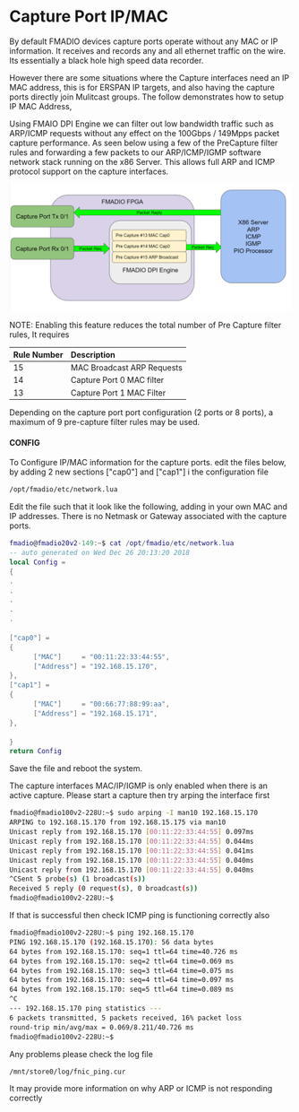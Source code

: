 # Capture Port IP/MAC

By default FMADIO devices capture ports operate without any MAC or IP information. It receives and records any and all ethernet traffic on the wire. Its essentially a black hole high speed data recorder. 

However there are some situations where the Capture interfaces need an IP MAC address, this is for ERSPAN IP targets, and also having the capture ports directly join Mulitcast groups. The follow demonstrates how to setup IP MAC Address,

Using FMAIO DPI Engine we can filter out low bandwidth traffic such as ARP/ICMP requests without any effect on the 100Gbps / 149Mpps packet capture performance. As seen below using a few of the PreCapture filter rules and forwarding a few packets to our ARP/ICMP/IGMP software network stack running on the x86 Server. This allows full ARP and ICMP protocol support on the capture interfaces.

![](../.gitbook/assets/image%20%2824%29.png)



NOTE: Enabling this feature reduces the total number of Pre Capture filter rules, It requires

| Rule Number | Description |
| :--- | :--- |
| 15 | MAC Broadcast ARP Requests  |
| 14 | Capture Port 0 MAC filter |
| 13 | Capture Port 1 MAC Filter |

Depending on the capture port port configuration \(2 ports or 8 ports\), a maximum of 9 pre-capture filter rules may be used.

#### CONFIG

To Configure IP/MAC information for the capture ports. edit the files below, by adding 2 new sections \["cap0"\] and \["cap1"\] i the configuration file

```bash
/opt/fmadio/etc/network.lua
```

Edit the file such that it look like the following, adding in your own MAC and IP addresses.  There is no Netmask or Gateway associated with the capture ports.

```lua
fmadio@fmadio20v2-149:~$ cat /opt/fmadio/etc/network.lua
-- auto generated on Wed Dec 26 20:13:20 2018
local Config =
{
.
.
.
.
.

["cap0"] =
{
      ["MAC"]     = "00:11:22:33:44:55",
      ["Address"] = "192.168.15.170",
},
["cap1"] =
{
      ["MAC"]     = "00:66:77:88:99:aa",
      ["Address"] = "192.168.15.171",
},

}
return Config
```

Save the file and reboot the system. 

The capture interfaces MAC/IP/IGMP is only enabled when there is an active capture. Please start a capture then try arping the interface first

```bash
fmadio@fmadio100v2-228U:~$ sudo arping -I man10 192.168.15.170
ARPING to 192.168.15.170 from 192.168.15.175 via man10
Unicast reply from 192.168.15.170 [00:11:22:33:44:55] 0.097ms
Unicast reply from 192.168.15.170 [00:11:22:33:44:55] 0.044ms
Unicast reply from 192.168.15.170 [00:11:22:33:44:55] 0.041ms
Unicast reply from 192.168.15.170 [00:11:22:33:44:55] 0.040ms
Unicast reply from 192.168.15.170 [00:11:22:33:44:55] 0.040ms
^CSent 5 probe(s) (1 broadcast(s))
Received 5 reply (0 request(s), 0 broadcast(s))
fmadio@fmadio100v2-228U:~$

```

If that is successful then check ICMP ping is functioning correctly also

```bash
fmadio@fmadio100v2-228U:~$ ping 192.168.15.170
PING 192.168.15.170 (192.168.15.170): 56 data bytes
64 bytes from 192.168.15.170: seq=1 ttl=64 time=40.726 ms
64 bytes from 192.168.15.170: seq=2 ttl=64 time=0.069 ms
64 bytes from 192.168.15.170: seq=3 ttl=64 time=0.075 ms
64 bytes from 192.168.15.170: seq=4 ttl=64 time=0.097 ms
64 bytes from 192.168.15.170: seq=5 ttl=64 time=0.089 ms
^C
--- 192.168.15.170 ping statistics ---
6 packets transmitted, 5 packets received, 16% packet loss
round-trip min/avg/max = 0.069/8.211/40.726 ms
fmadio@fmadio100v2-228U:~$

```

Any problems please check the log file 

```bash
/mnt/store0/log/fnic_ping.cur
```

It may provide more information on why ARP or ICMP is not responding correctly

